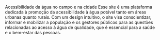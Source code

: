 Acessibilidade da água no campo e na cidade
Esse site é uma plataforma dedicada à promoção da acessibilidade à água potável tanto em áreas urbanas quanto rurais. Com um design intuitivo, o site visa conscientizar, informar e mobilizar a população e os gestores públicos para as questões relacionadas ao acesso à água de qualidade, que é essencial para a saúde e o bem-estar das pessoas.
